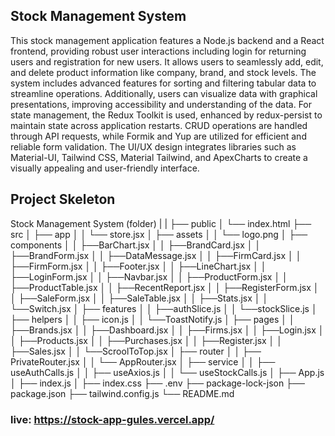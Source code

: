 ## Stock Management System

This stock management application features a Node.js backend and a React frontend, providing robust user interactions including login for returning users and registration for new users. It allows users to seamlessly add, edit, and delete product information like company, brand, and stock levels. The system includes advanced features for sorting and filtering tabular data to streamline operations. Additionally, users can visualize data with graphical presentations, improving accessibility and understanding of the data. For state management, the Redux Toolkit is used, enhanced by redux-persist to maintain state across application restarts. CRUD operations are handled through API requests, while Formik and Yup are utilized for efficient and reliable form validation. The UI/UX design integrates libraries such as Material-UI, Tailwind CSS, Material Tailwind, and ApexCharts to create a visually appealing and user-friendly interface.

## Project Skeleton
Stock Management System (folder)
|
|
├── public
│    └── index.html
├── src
│    ├── app
│    │    └──  store.jsx
│    ├── assets
│    │    └──  logo.png
│    ├── components
│    │     ├──BarChart.jsx
│    │     ├──BrandCard.jsx
│    │     ├──BrandForm.jsx
│    │     ├──DataMessage.jsx
│    │     ├──FirmCard.jsx
│    │     ├──FirmForm.jsx
│    │     ├──Footer.jsx
│    │     ├──LineChart.jsx
│    │     ├──LoginForm.jsx
│    │     ├──Navbar.jsx
│    │     ├──ProductForm.jsx
│    │     ├──ProductTable.jsx
│    │     ├──RecentReport.jsx
│    │     ├──RegisterForm.jsx
│    │     ├──SaleForm.jsx
│    │     ├──SaleTable.jsx
│    │     ├──Stats.jsx
│    │     └──Switch.jsx
│    ├── features
│    │     ├──authSlice.js
│    │     └──stockSlice.js
│    ├── helpers
│    │     ├── icon.js
│    │     └──ToastNotify.js
│    ├── pages
│    │     ├──Brands.jsx
│    │     ├──Dashboard.jsx
│    │     ├──Firms.jsx
│    │     ├──Login.jsx
│    │     ├──Products.jsx
│    │     ├──Purchases.jsx
│    │     ├──Register.jsx
│    │     ├──Sales.jsx
│    │     └──ScroolToTop.jsx
│    ├── router
│    │     ├── PrivateRouter.jsx
│    │     └── AppRouter.jsx
│    ├── service
│    │     ├── useAuthCalls.js
│    │     ├── useAxios.js
│    │     └── useStockCalls.js
│    ├── App.js
│    ├── index.js
│    ├── index.css
├── .env
├── package-lock-json
├── package.json
├── tailwind.config.js
└── README.md

### live: https://stock-app-gules.vercel.app/

